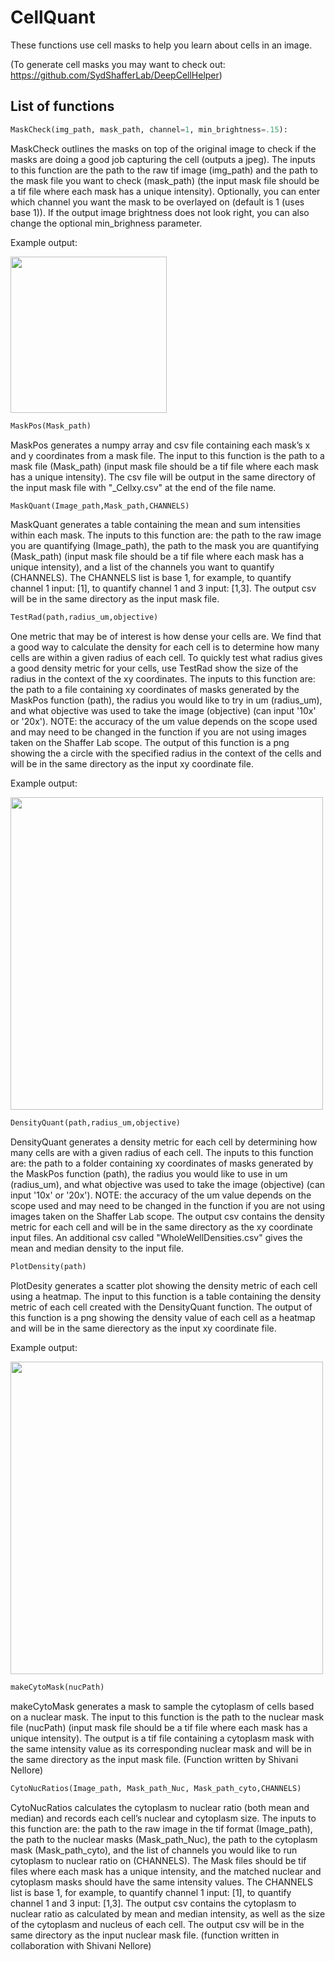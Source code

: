 # CellQuant
These functions use cell masks to help you learn about cells in an image.

(To generate cell masks you may want to check out: https://github.com/SydShafferLab/DeepCellHelper)

## List of functions

```python
MaskCheck(img_path, mask_path, channel=1, min_brightness=.15):
```
MaskCheck outlines the masks on top of the original image to check if the masks are doing a good job capturing the cell (outputs a jpeg). 
The inputs to this function are the path to the raw tif image (img_path) and the path to the mask file you want to check (mask_path) (the input mask file should be a tif file where each mask has a unique intensity). Optionally, you can enter which channel you want the mask to be overlayed on (default is 1 (uses base 1)). If the output image brightness does not look right, you can also change the optional min_brighness parameter.

Example output:

<img src="https://github.com/gharmange/CellQuant/blob/main/Images/MaskCheck_example.png" width="250" height="250">

```python
MaskPos(Mask_path)
```
MaskPos generates a numpy array and csv file containing each mask’s x and y coordinates from a mask file. The input to this function is the path to a mask file (Mask_path) (input mask file should be a tif file where each mask has a unique intensity). The csv file will be output
in the same directory of the input mask file with "_Cellxy.csv" at the end of the file name.

```python
MaskQuant(Image_path,Mask_path,CHANNELS)
```
MaskQuant generates a table containing the mean and sum intensities within each mask. The inputs to this function are: the path to the raw image you are quantifying (Image_path), the path to the mask you are quantifying (Mask_path) (input mask file should be a tif file where each mask has a unique intensity),
and a list of the channels you want to quantify (CHANNELS). The CHANNELS list is base 1, for example, to quantify channel 1 input: [1], to quantify channel 1 and 3 input: [1,3]. The output csv will be in the same directory as the input mask file.

```python
TestRad(path,radius_um,objective)
```
One metric that may be of interest is how dense your cells are. We find that a good way to calculate the density for each cell is to determine how many cells are within a given radius of each cell. To quickly test what radius
gives a good density metric for your cells, use TestRad show the size of the radius in the context of the xy coordinates. The inputs to this function are: the path to a file containing xy coordinates of masks generated by the MaskPos function (path), the radius you would like to try in um (radius_um),
and what objective was used to take the image (objective) (can input '10x' or '20x'). NOTE: the accuracy of the um value depends on the scope used and may need to be changed in the function if you are not using images taken on the Shaffer Lab scope. The output of this function is a png showing the a circle with the specified radius in the context of the cells and will be in the same directory as the input xy coordinate file.

Example output:

<img src="https://github.com/gharmange/CellQuant/blob/main/Images/TestRad_example.png" width="500" height="500">

```python
DensityQuant(path,radius_um,objective)
```
DensityQuant generates a density metric for each cell by determining how many cells are with a given radius of each cell. The inputs to this function are: the path to a folder containing xy coordinates of masks generated by the MaskPos function (path),
the radius you would like to use in um (radius_um), and what objective was used to take the image (objective) (can input '10x' or '20x'). NOTE: the accuracy of the um value depends on the scope used and may need to be changed in the function if you are not using images taken on the Shaffer Lab scope. The output csv contains the density metric for each cell and will be in the same directory as the xy coordinate input files. An additional csv called "WholeWellDensities.csv" gives the mean and median density to the input file.

```python
PlotDensity(path)
```
PlotDesity generates a scatter plot showing the density metric of each cell using a heatmap. The input to this function is a table containing the density metric of each cell created with the DensityQuant function. The output of this function is a png showing the density value of each cell as a heatmap and will be in the same dierectory as the input xy coordinate file.

Example output:

<img src= "https://github.com/gharmange/CellQuant/blob/main/Images/DensityPlot_example.png" width="500" height="500">

```python
makeCytoMask(nucPath)
```
makeCytoMask generates a mask to sample the cytoplasm of cells based on a nuclear mask. The input to this function is the path to the nuclear mask file (nucPath) (input mask file should be a tif file where each mask has a unique intensity). The output is a tif file containing a cytoplasm mask with the same intensity value as its corresponding nuclear mask and will be in the same directory as the input mask file. (Function written by Shivani Nellore)

```python
CytoNucRatios(Image_path, Mask_path_Nuc, Mask_path_cyto,CHANNELS)
```
CytoNucRatios calculates the cytoplasm to nuclear ratio (both mean and median) and records each cell’s nuclear and cytoplasm size. The inputs to this function are: the path to the raw image in the tif format (Image_path), the path to the nuclear masks (Mask_path_Nuc),
the path to the cytoplasm mask (Mask_path_cyto), and the list of channels you would like to run cytoplasm to nuclear ratio on (CHANNELS). The Mask files should be tif files where each mask has a unique intensity, and the matched nuclear and cytoplasm masks should have the 
same intensity values. The CHANNELS list is base 1, for example, to quantify channel 1 input: [1], to quantify channel 1 and 3 input: [1,3]. The output csv contains the cytoplasm to nuclear ratio as calculated by mean and median intensity, as well as the size of the cytoplasm and nucleus of each cell. The output csv will be in the same directory as the input nuclear mask file.
(function written in collaboration with Shivani Nellore)
